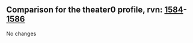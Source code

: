 ## Comparison for the theater0 profile, rvn: [1584](https://github.com/PRO100KatYT/FortniteProfileRevisions/tree/main/profiles/theater0/1584%20theater0.json)-[1586](https://github.com/PRO100KatYT/FortniteProfileRevisions/tree/main/profiles/theater0/1586%20theater0.json)

No changes
